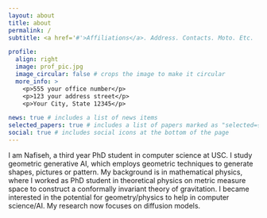 ```yaml
---
layout: about
title: about
permalink: /
subtitle: <a href='#'>Affiliations</a>. Address. Contacts. Moto. Etc.

profile:
  align: right
  image: prof_pic.jpg
  image_circular: false # crops the image to make it circular
  more_info: >
    <p>555 your office number</p>
    <p>123 your address street</p>
    <p>Your City, State 12345</p>

news: true # includes a list of news items
selected_papers: true # includes a list of papers marked as "selected={true}"
social: true # includes social icons at the bottom of the page
---
```


I am Nafiseh, a third year PhD student in computer science at USC. I study geometric generative AI, which employs geometric techniques to generate shapes, pictures or pattern. My background is in mathematical physics, where I worked as PhD student in theoretical physics on metric measure space to
construct a conformally invariant theory of gravitation. I became interested in the potential for geometry/physics to help in computer science/AI. My research now focuses on diffusion models. 

   